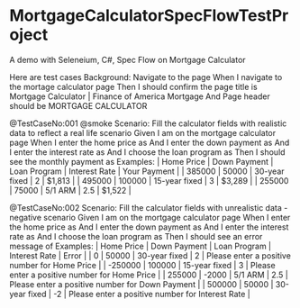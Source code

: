 # MortgageCalculatorSpecFlowTestProject
A demo with Seleneium, C#, Spec Flow on Mortgage Calculator

Here are test cases
Background: Navigate to the page
	When I navigate to the mortage calculator page
	Then I should confirm the page title is Mortgage Calculator | Finance of America Mortgage
	And Page header should be MORTGAGE CALCULATOR

@TestCaseNo:001
@smoke
Scenario: Fill the calculator fields with realistic data to reflect a real life scenario
	Given I am on the mortgage calculator page
	When I enter the home price as <Home Price>
	And I enter the down payment as <Down Payment>
	And I enter the interest rate as <Interest Rate>
	And I choose the loan program as <Loan Program>
	Then I should see the monthly payment as <Your Payment>
Examples: 
	| Home Price | Down Payment | Loan Program  | Interest Rate | Your Payment |
	| 385000     | 50000        | 30-year fixed | 2             | $1,813       |
	| 495000     | 100000       | 15-year fixed | 3             | $3,289       |
	| 255000     | 75000        | 5/1 ARM       | 2.5           | $1,522       |


@TestCaseNo:002
Scenario: Fill the calculator fields with unrealistic data - negative scenario
	Given I am on the mortgage calculator page
	When I enter the home price as <Home Price>
	And I enter the down payment as <Down Payment>
	And I enter the interest rate as <Interest Rate>
	And I choose the loan program as <Loan Program>
	Then I should see an error message of <Error>
Examples: 
	| Home Price | Down Payment | Loan Program  | Interest Rate | Error                                            |
	| 0          | 50000        | 30-year fixed | 2             | Please enter a positive number for Home Price    |
	| -250000    | 100000       | 15-year fixed | 3             | Please enter a positive number for Home Price    |
	| 255000     | -2000        | 5/1 ARM       | 2.5           | Please enter a positive number for Down Payment  |
	| 500000     | 50000        | 30-year fixed | -2            | Please enter a positive number for Interest Rate |



